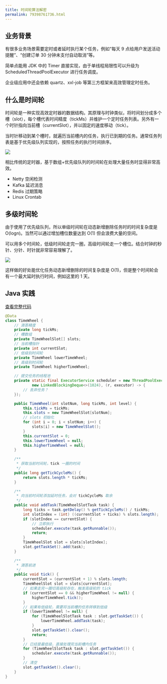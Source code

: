 ```yaml
---
title: 时间轮算法解密
permalink: 79398761736.html
---
```


## 业务背景

有很多业务场景需要定时或者延时执行某个任务，例如“每天 9 点给用户发送活动提醒”、“创建订单 30 分钟未支付自动取消”等。

简单点能用 JDK 中的 Timer 直接实现，由于单线程局限性可以升级为 ScheduledThreadPoolExecutor 进行任务调度。

企业级应用中还会依赖 quartz、xxl-job 等第三方框架来高效管理定时任务。

## 什么是时间轮

时间轮是一种实现高效定时器的数据结构。其原理与时钟类似，将时间划分成多个槽（slot），每个槽代表时间精度（tickMs）并维护一个定时任务列表。另外有一个时针指向当前槽（currentSlot），并以固定的速度移动（tick）。

当时针移动到某个槽时，就遍历当前槽内的任务，执行已到期的任务。通常任务列表是基于优先级队列实现的，按照任务的执行时间排序。

![](http://image.caojiantao.site:38080/af76574e-ab72-4dad-b1b5-7416d9836825.jpg)

相比传统的定时器，基于数组+优先级队列的时间轮在处理大量任务时显得非常高效。

- Netty 空闲检测
- Kafka 延迟消息
- Redis 过期策略
- Linux Crontab

## 多级时间轮

由于使用了优先级队列，所以单级时间轮在动态新增删除任务时的时间复杂度是 O(logn)。当然可以通过增加槽位数量达到 O(1) 但会浪费大量的空间。

可以用多个时间轮，低级时间轮走完一圈，高级时间轮走一个槽位。结合时钟的秒针、分针、时针就非常容易理解了。

![](http://image.caojiantao.site:38080/107da51d-c37d-4df0-9c52-8b3917c66e06.jpg)

这样做的好处能优化任务动态新增删除的时间复杂度是 O(1)，但是整个时间轮会有一个最大延时执行时间，例如这里的 1 天。

## Java 实践

[查看完整代码](https://github.com/caojiantao/timewheel)

```java
@Data
class TimeWheel {
    // 滴答精度
    private long tickMs;
    // 槽数组
    private TimeWheelSlot[] slots;
    // 当前槽指针
    private int currentSlot;
    // 低级别时间轮
    private TimeWheel lowerTimeWheel;
    // 高级别时间轮
    private TimeWheel higherTimeWheel;

    // 提交任务的线程池
    private static final ExecutorService scheduler = new ThreadPoolExecutor(64, 64, 1, TimeUnit.MINUTES,
            new LinkedBlockingDeque<>(1024), (r, executor) -> {
        // 丢弃任务？
    });

    public TimeWheel(int slotNum, long tickMs, int level) {
        this.tickMs = tickMs;
        this.slots = new TimeWheelSlot[slotNum];
        // slots 初始化
        for (int i = 0; i < slotNum; i++) {
            slots[i] = new TimeWheelSlot();
        }
        this.currentSlot = 0;
        this.lowerTimeWheel = null;
        this.higherTimeWheel = null;
    }

    /**
     * 获取当前时间轮，tick 一圈的时间
     */
    public long getTickCycleMs() {
        return slots.length * tickMs;
    }

    /**
     * 向当前时间轮添加延时任务，会对 tickCycleMs 取余
     */
    public void addTask(TimeWheelSlotTask task) {
        long ticks = task.getDelay() % getTickCycleMs() / tickMs;
        int slotIndex = (int) ((currentSlot + ticks) % slots.length);
        if (slotIndex == currentSlot) {
            // 立即执行
            scheduler.execute(task.getRunnable());
            return;
        }
        TimeWheelSlot slot = slots[slotIndex];
        slot.getTaskSet().add(task);
    }

    /**
     * 滴答前进
     */
    public void tick() {
        currentSlot = (currentSlot + 1) % slots.length;
        TimeWheelSlot slot = slots[currentSlot];
        // 如果走完一圈切高级轮存在，触发高级轮的 tick
        if (currentSlot == 0 && higherTimeWheel != null) {
            higherTimeWheel.tick();
        }
        // 如果有低级轮，需要将当前槽的任务转移到低级
        if (lowerTimeWheel != null) {
            for (TimeWheelSlotTask task : slot.getTaskSet()) {
                lowerTimeWheel.addTask(task);
            }
            slot.getTaskSet().clear();
            return;
        }
        // 已经是最低级，直接处理完当前槽内任务
        for (TimeWheelSlotTask task : slot.getTaskSet()) {
            scheduler.execute(task.getRunnable());
        }
        // 清空
        slot.getTaskSet().clear();
    }
}
```
